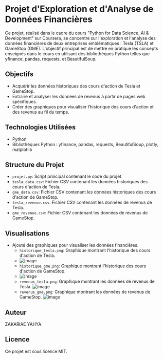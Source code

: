 # Projet d'Exploration et d'Analyse de Données Financières

Ce projet, réalisé dans le cadre du cours "Python for Data Science, AI & Development" sur Coursera, se concentre sur l'exploration et l'analyse des données financières de deux entreprises emblématiques : Tesla (TSLA) et GameStop (GME). L'objectif principal est de mettre en pratique les concepts enseignés dans le cours en utilisant des bibliothèques Python telles que yfinance, pandas, requests, et BeautifulSoup.

## Objectifs

- Acquérir les données historiques des cours d'action de Tesla et GameStop.
- Extraire et analyser les données de revenus à partir de pages web spécifiques.
- Créer des graphiques pour visualiser l'historique des cours d'action et des revenus au fil du temps.

## Technologies Utilisées

- Python
- Bibliothèques Python : yfinance, pandas, requests, BeautifulSoup, plotly, matplotlib

## Structure du Projet

- `projet.py`: Script principal contenant le code du projet.
- `tesla_data.csv`: Fichier CSV contenant les données historiques des cours d'action de Tesla.
- `gme_data.csv`: Fichier CSV contenant les données historiques des cours d'action de GameStop.
- `tesla_revenue.csv`: Fichier CSV contenant les données de revenus de Tesla.
- `gme_revenue.csv`: Fichier CSV contenant les données de revenus de GameStop.
## Visualisations

- Ajouté des graphiques pour visualiser les données financières.
  - `historique_tesla.png`: Graphique montrant l'historique des cours d'action de Tesla.
  - ![image](https://github.com/zakariae28/Poject1/assets/155691167/93d5425b-eff6-460f-a2b0-39882ab581bd)
  - `historique_gme.png`: Graphique montrant l'historique des cours d'action de GameStop.
  - ![image](https://github.com/zakariae28/Poject1/assets/155691167/85afc7bc-74ba-43af-b760-9c01a6af30df)
  - `revenus_tesla.png`: Graphique montrant les données de revenus de Tesla.
![image](https://github.com/zakariae28/Poject1/assets/155691167/dfdaf64d-1ab1-473b-b076-7c62f658787c)
  - `revenus_gme.png`: Graphique montrant les données de revenus de GameStop.
![image](https://github.com/zakariae28/Poject1/assets/155691167/1536d465-b032-4571-a3f3-745f93044871)


## Auteur

ZAKARIAE YAHYA

## Licence
Ce projet est sous licence MIT.
